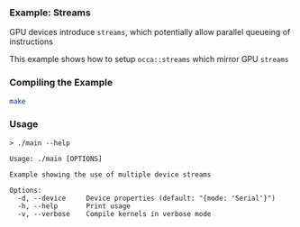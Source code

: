 ### Example: Streams

GPU devices introduce `streams`, which potentially allow parallel queueing of instructions

This example shows how to setup `occa::streams` which mirror GPU `streams`

### Compiling the Example

```bash
make
```

### Usage

```
> ./main --help

Usage: ./main [OPTIONS]

Example showing the use of multiple device streams

Options:
  -d, --device     Device properties (default: "{mode: 'Serial'}")
  -h, --help       Print usage
  -v, --verbose    Compile kernels in verbose mode
```

